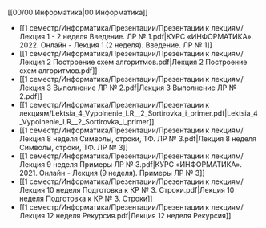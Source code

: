 [[00/00 Информатика|00 Информатика]]

- [[1 семестр/Информатика/Презентации/Презентации к лекциям/Лекция 1 - 2 неделя Введение. ЛР № 1.pdf|КУРС «ИНФОРМАТИКА». 2022. Онлайн - Лекция 1 (2 неделя). Введение. ЛР № 1]]
- [[1 семестр/Информатика/Презентации/Презентации к лекциям/Лекция 2 Построение схем алгоритмов.pdf|Лекция 2 Построение схем алгоритмов.pdf]]
- [[1 семестр/Информатика/Презентации/Презентации к лекциям/Лекция 3 Выполнение ЛР № 2.pdf|Лекция 3 Выполнение ЛР № 2.pdf]]
- [[1 семестр/Информатика/Презентации/Презентации к лекциям/Lektsia_4_Vypolnenie_LR__2_Sortirovka_i_primer.pdf|Lektsia_4_Vypolnenie_LR__2_Sortirovka_i_primer]]
- [[1 семестр/Информатика/Презентации/Презентации к лекциям/Лекция 8 неделя Символы, строки, ТФ. ЛР № 3.pdf|Лекция 8 неделя Символы, строки, ТФ. ЛР № 3]]
- [[1 семестр/Информатика/Презентации/Презентации к лекциям/Лекция 9 неделя Примеры ЛР № 3.pdf|КУРС «ИНФОРМАТИКА». 2021. Онлайн - Лекция (9 неделя). Примеры ЛР № 3]]
- [[1 семестр/Информатика/Презентации/Презентации к лекциям/Лекция 10 неделя Подготовка к КР № 3. Строки.pdf|Лекция 10 неделя Подготовка к КР № 3. Строки]]
- [[1 семестр/Информатика/Презентации/Презентации к лекциям/Лекция 12 неделя Рекурсия.pdf|Лекция 12 неделя Рекурсия]]

